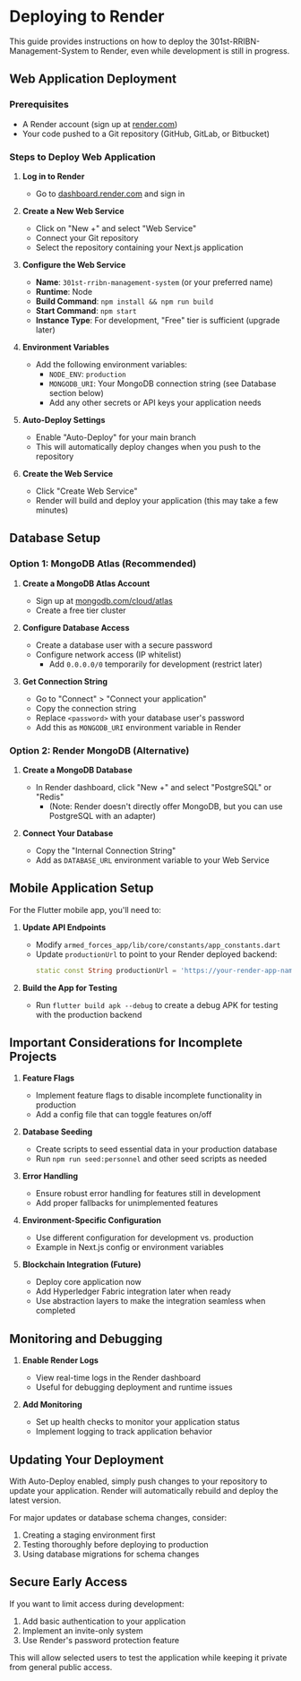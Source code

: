 # Deploying to Render

This guide provides instructions on how to deploy the 301st-RRIBN-Management-System to Render, even while development is still in progress.

## Web Application Deployment

### Prerequisites
- A Render account (sign up at [render.com](https://render.com))
- Your code pushed to a Git repository (GitHub, GitLab, or Bitbucket)

### Steps to Deploy Web Application

1. **Log in to Render**
   - Go to [dashboard.render.com](https://dashboard.render.com) and sign in

2. **Create a New Web Service**
   - Click on "New +" and select "Web Service"
   - Connect your Git repository
   - Select the repository containing your Next.js application

3. **Configure the Web Service**
   - **Name**: `301st-rribn-management-system` (or your preferred name)
   - **Runtime**: Node
   - **Build Command**: `npm install && npm run build`
   - **Start Command**: `npm start`
   - **Instance Type**: For development, "Free" tier is sufficient (upgrade later)

4. **Environment Variables**
   - Add the following environment variables:
     - `NODE_ENV`: `production`
     - `MONGODB_URI`: Your MongoDB connection string (see Database section below)
     - Add any other secrets or API keys your application needs

5. **Auto-Deploy Settings**
   - Enable "Auto-Deploy" for your main branch
   - This will automatically deploy changes when you push to the repository

6. **Create the Web Service**
   - Click "Create Web Service"
   - Render will build and deploy your application (this may take a few minutes)

## Database Setup

### Option 1: MongoDB Atlas (Recommended)

1. **Create a MongoDB Atlas Account**
   - Sign up at [mongodb.com/cloud/atlas](https://www.mongodb.com/cloud/atlas)
   - Create a free tier cluster

2. **Configure Database Access**
   - Create a database user with a secure password
   - Configure network access (IP whitelist)
     - Add `0.0.0.0/0` temporarily for development (restrict later)

3. **Get Connection String**
   - Go to "Connect" > "Connect your application"
   - Copy the connection string
   - Replace `<password>` with your database user's password
   - Add this as `MONGODB_URI` environment variable in Render

### Option 2: Render MongoDB (Alternative)

1. **Create a MongoDB Database**
   - In Render dashboard, click "New +" and select "PostgreSQL" or "Redis"
     - (Note: Render doesn't directly offer MongoDB, but you can use PostgreSQL with an adapter)

2. **Connect Your Database**
   - Copy the "Internal Connection String"
   - Add as `DATABASE_URL` environment variable to your Web Service

## Mobile Application Setup

For the Flutter mobile app, you'll need to:

1. **Update API Endpoints**
   - Modify `armed_forces_app/lib/core/constants/app_constants.dart` 
   - Update `productionUrl` to point to your Render deployed backend:
     ```dart
     static const String productionUrl = 'https://your-render-app-name.onrender.com';
     ```

2. **Build the App for Testing**
   - Run `flutter build apk --debug` to create a debug APK for testing with the production backend

## Important Considerations for Incomplete Projects

1. **Feature Flags**
   - Implement feature flags to disable incomplete functionality in production
   - Add a config file that can toggle features on/off

2. **Database Seeding**
   - Create scripts to seed essential data in your production database
   - Run `npm run seed:personnel` and other seed scripts as needed

3. **Error Handling**
   - Ensure robust error handling for features still in development
   - Add proper fallbacks for unimplemented features

4. **Environment-Specific Configuration**
   - Use different configuration for development vs. production
   - Example in Next.js config or environment variables

5. **Blockchain Integration (Future)**
   - Deploy core application now
   - Add Hyperledger Fabric integration later when ready
   - Use abstraction layers to make the integration seamless when completed

## Monitoring and Debugging

1. **Enable Render Logs**
   - View real-time logs in the Render dashboard
   - Useful for debugging deployment and runtime issues

2. **Add Monitoring**
   - Set up health checks to monitor your application status
   - Implement logging to track application behavior

## Updating Your Deployment

With Auto-Deploy enabled, simply push changes to your repository to update your application. Render will automatically rebuild and deploy the latest version.

For major updates or database schema changes, consider:
1. Creating a staging environment first
2. Testing thoroughly before deploying to production
3. Using database migrations for schema changes

## Secure Early Access

If you want to limit access during development:
1. Add basic authentication to your application
2. Implement an invite-only system
3. Use Render's password protection feature

This will allow selected users to test the application while keeping it private from general public access. 